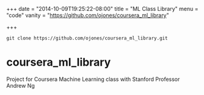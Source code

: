 +++
date = "2014-10-09T19:25:22-08:00"
title = "ML Class Library"
menu = "code"
vanity = "https://github.com/ojones/coursera_ml_library"

+++

```
git clone https://github.com/ojones/coursera_ml_library.git
```

# coursera_ml_library
Project for Coursera Machine Learning class with Stanford Professor Andrew Ng
